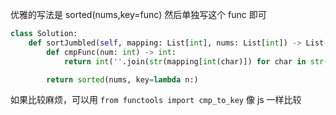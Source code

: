优雅的写法是 sorted(nums,key=func)
然后单独写这个 func 即可

```Python
class Solution:
    def sortJumbled(self, mapping: List[int], nums: List[int]) -> List[int]:
        def cmpFunc(num: int) -> int:
            return int(''.join(str(mapping[int(char)]) for char in str(num)))

        return sorted(nums, key=lambda n:)

```

如果比较麻烦，可以用 `from functools import cmp_to_key` 像 js 一样比较
